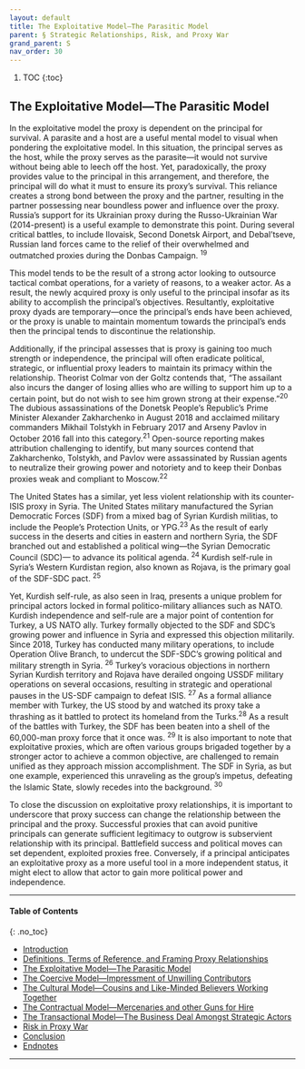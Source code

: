 ```yaml
---
layout: default
title: The Exploitative Model—The Parasitic Model
parent: § Strategic Relationships, Risk, and Proxy War 
grand_parent: S
nav_order: 30 
---
```

<style>
.dont-break-out {
  /* These are technically the same, but use both */
  overflow-wrap: break-word;
  word-wrap: break-word;

     -ms-word-break: break-all;
  /* This is the dangerous one in WebKit, as it breaks things wherever */
  word-break: break-all;
  /* Instead use this non-standard one: */
  word-break: break-word;
}

.youtube-container {
    position: relative;
    width: 100%;
    height: 0;
    padding-bottom: 56.25%;
}
.youtube-video {
    position: absolute;
    top: 0;
    left: 0;
    width: 100%;
    height: 100%;
}

</style>

<div class="dont-break-out" markdown="1">

1. TOC
{:toc}

## The Exploitative Model—The Parasitic Model
In the exploitative model the proxy is dependent on the principal for survival. A parasite and a host are a useful mental model to visual when pondering the exploitative model. In this situation, the principal serves as the host, while the proxy serves as the parasite—it would not survive without being able to leech off the host. Yet, paradoxically, the proxy provides value to the principal in this arrangement, and therefore, the principal will do what it must to ensure its proxy’s survival. This reliance creates a strong bond between the proxy and the partner, resulting in the partner possessing near boundless power and influence over the proxy. Russia’s support for its Ukrainian proxy during the Russo-Ukrainian War (2014-present) is a useful example to demonstrate this point. During several critical battles, to include Ilovaisk, Second Donetsk Airport, and Debal’tseve, Russian land forces came to the relief of their overwhelmed and outmatched proxies during the Donbas Campaign. <sup>19</sup>

This model tends to be the result of a strong actor looking to outsource tactical combat operations, for a variety of reasons, to a weaker actor. As a result, the newly acquired proxy is only useful to the principal insofar as its ability to accomplish the principal’s objectives. Resultantly, exploitative proxy dyads are temporary—once the principal’s ends have been achieved, or the proxy is unable to maintain momentum towards the principal’s ends then the principal tends to discontinue the relationship.

Additionally, if the principal assesses that is proxy is gaining too much strength or independence, the principal will often eradicate political, strategic, or influential proxy leaders to maintain its primacy within the relationship. Theorist Colmar von der Goltz contends that, “The assailant also incurs the danger of losing allies who are willing to support him up to a certain point, but do not wish to see him grown strong at their expense.”<sup>20</sup> The dubious assassinations of the Donetsk People’s Republic’s Prime Minister Alexander Zakharchenko in August 2018 and acclaimed military commanders Mikhail Tolstykh in February 2017 and Arseny Pavlov in October 2016 fall into this category.<sup>21</sup> Open-source reporting makes attribution challenging to identify, but many sources contend that Zakharchenko, Tolstykh, and Pavlov were assassinated by Russian agents to neutralize their growing power and notoriety and to keep their Donbas proxies weak and compliant to Moscow.<sup>22</sup>

The United States has a similar, yet less violent relationship with its counter-ISIS proxy in Syria. The United States military manufactured the Syrian Democratic Forces (SDF) from a mixed bag of Syrian Kurdish militias, to include the People’s Protection Units, or YPG.<sup>23</sup> As the result of early success in the deserts and cities in eastern and northern Syria, the SDF branched out and established a political wing—the Syrian Democratic Council (SDC)— to advance its political agenda. <sup>24</sup> Kurdish self-rule in Syria’s Western Kurdistan region, also known as Rojava, is the primary goal of the SDF-SDC pact. <sup>25</sup>

Yet, Kurdish self-rule, as also seen in Iraq, presents a unique problem for principal actors locked in formal politico-military alliances such as NATO. Kurdish independence and self-rule are a major point of contention for Turkey, a US NATO ally. Turkey formally objected to the SDF and SDC’s growing power and influence in Syria and expressed this objection militarily. Since 2018, Turkey has conducted many military operations, to include Operation Olive Branch, to undercut the SDF-SDC’s growing political and military strength in Syria. <sup>26</sup> Turkey’s voracious objections in northern Syrian Kurdish territory and Rojava have derailed ongoing USSDF military operations on several occasions, resulting in strategic and operational pauses in the US-SDF campaign to defeat ISIS. <sup>27</sup> As a formal alliance member with Turkey, the US stood by and watched its proxy take a thrashing as it battled to protect its homeland from the Turks.<sup>28</sup> As a result of the battles with Turkey, the SDF has been beaten into a shell of the 60,000-man proxy force that it once was. <sup>29</sup> It is also important to note that exploitative proxies, which are often various groups brigaded together by a stronger actor to achieve a common objective, are challenged to remain unified as they approach mission accomplishment. The SDF in Syria, as but one example, experienced this unraveling as the group’s impetus, defeating the Islamic State, slowly recedes into the background. <sup>30</sup>

To close the discussion on exploitative proxy relationships, it is important to underscore that proxy success can change the relationship between the principal and the proxy. Successful proxies that can avoid punitive principals can generate sufficient legitimacy to outgrow is subservient relationship with its principal. Battlefield success and political moves can set dependent, exploited proxies free. Conversely, if a principal anticipates an exploitative proxy as a more useful tool in a more independent status, it might elect to allow that actor to gain more political power and independence.

***

#### Table of Contents
{: .no_toc}

<ul><li> <a href="/docs/S/Strategic-Relationships–Risk-and-Proxy-War-1/">
Introduction</a></li><li> <a href="/docs/S/Strategic-Relationships–Risk-and-Proxy-War-2/">
Definitions, Terms of Reference, and Framing Proxy Relationships</a></li><li> <a href="/docs/S/Strategic-Relationships–Risk-and-Proxy-War-3/">
The Exploitative Model—The Parasitic Model</a></li><li> <a href="/docs/S/Strategic-Relationships–Risk-and-Proxy-War-4/">
The Coercive Model—Impressment of Unwilling Contributors</a></li><li> <a href="/docs/S/Strategic-Relationships–Risk-and-Proxy-War-5/">
The Cultural Model—Cousins and Like-Minded Believers Working Together</a></li><li> <a href="/docs/S/Strategic-Relationships–Risk-and-Proxy-War-6/">
The Contractual Model—Mercenaries and other Guns for Hire</a></li><li> <a href="/docs/S/Strategic-Relationships–Risk-and-Proxy-War-7/">
The Transactional Model—The Business Deal Amongst Strategic Actors</a></li><li> <a href="/docs/S/Strategic-Relationships–Risk-and-Proxy-War-8/">
Risk in Proxy War</a></li><li> <a href="/docs/S/Strategic-Relationships–Risk-and-Proxy-War-9/">
Conclusion</a></li><li> <a href="/docs/S/Strategic-Relationships–Risk-and-Proxy-War-10/">
Endnotes</a></li></ul>

***

</div>
